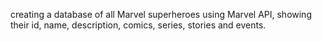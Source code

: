creating a database of all Marvel superheroes using Marvel API, showing their id, name, description, comics, series, stories and events.
